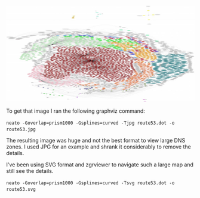 ![example image](route53-small.jpeg?raw=true)

To get that image I ran the following graphviz command:

`neato -Goverlap=prism1000 -Gsplines=curved -Tjpg route53.dot -o route53.jpg`

The resulting image was huge and not the best format to view large DNS zones. I used JPG for an example and shrank it considerably to remove the details.

I've been using SVG format and zgrviewer to navigate such a large map and still see the details.

`neato -Goverlap=prism1000 -Gsplines=curved -Tsvg route53.dot -o route53.svg`